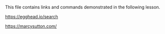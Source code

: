 This file contains links and commands demonstrated in the following lesson.

https://egghead.io/search

https://marcysutton.com/
